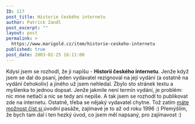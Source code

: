 ```yaml
---
ID: 117
post_title: Historie českého internetu
author: Patrick Zandl
post_excerpt: ""
layout: post
permalink: >
  https://www.marigold.cz/item/historie-ceskeho-internetu
published: true
post_date: 2003-02-25 16:11:00
---
```

Kdysi jsem se rozhodl, že ji napíšu - <STRONG>Historii českého internetu</STRONG>. Jenže když jsem se dal do psaní, jeden vydavatel rezignoval na její vydání (a ostatně na vydání čehokoliv) a jiného už jsem nehledal. Zbylo sto stránek textu a myšlenka to jednou dopsat. Jenže jakmile není termín vydání, je problém: nic mne netlačí a nic se tedy ani nepíše. A tak jsem se rozhodl to publikovat zde na internetu. Ostatně, třeba se nějaký vydavatel chytne. Tož zatím <A href="/historieinternetu/">máte možnost číst si </A>úvodní pasáže, zajímavé je to až od roku 1996 :) Přemýšlím, že bych tam dal i ten hezký úvod, co jsem měl napsaný, pro zajímavost :)